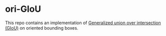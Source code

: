 # ori-GIoU

This repo contains an implementation of [Generalized union over intersection (GIoU)](https://giou.stanford.edu/) on oriented bounding boxes.